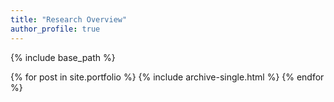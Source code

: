```yaml
---
title: "Research Overview"
author_profile: true
---
```


{% include base_path %}


{% for post in site.portfolio %}
  {% include archive-single.html %}
{% endfor %}
 



